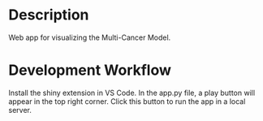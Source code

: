 # Description
Web app for visualizing the Multi-Cancer Model.

# Development Workflow
Install the shiny extension in VS Code.
In the app.py file, a play button will appear in the top right corner. Click this button to run the app in a local server.
